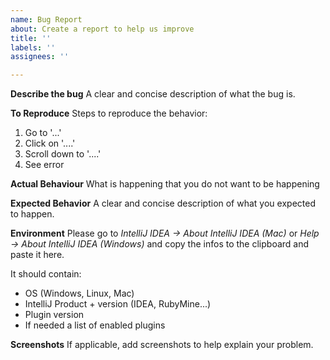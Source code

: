 ```yaml
---
name: Bug Report
about: Create a report to help us improve
title: ''
labels: ''
assignees: ''

---
```


<!-- 
    NOTE: Did you check the FAQs (https://one-dark.gitbook.io/jetbrains/help/faqs)
    to see if your problem already has a work around?
-->

**Describe the bug**
A clear and concise description of what the bug is.

**To Reproduce**
Steps to reproduce the behavior:
1. Go to '...'
1. Click on '....'
1. Scroll down to '....'
1. See error

**Actual Behaviour**
What is happening that you do not want to be happening

**Expected Behavior**
A clear and concise description of what you expected to happen.

**Environment**
Please go to *IntelliJ IDEA -> About IntelliJ IDEA (Mac)* or *Help -> About IntelliJ IDEA (Windows)* and copy the infos
to the clipboard and paste it here.

It should contain:
* OS (Windows, Linux, Mac)
* IntelliJ Product + version (IDEA, RubyMine...)
* Plugin version 
* If needed a list of enabled plugins


**Screenshots**
If applicable, add screenshots to help explain your problem.
